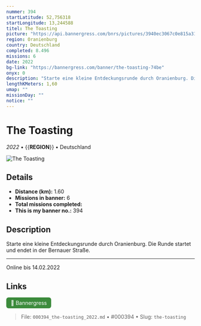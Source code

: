 ```yaml
---
nummer: 394
startLatitude: 52,756318
startLongitude: 13,244588
titel: The Toasting
picture: "https://api.bannergress.com/bnrs/pictures/3940ec3067c0e815a31b686f4b1ba8e8"
region: Oranienburg
country: Deutschland
completed: 8.496
missions: 6
date: 2022
bg-link: "https://bannergress.com/banner/the-toasting-74be"
onyx: 0
description: "Starte eine kleine Entdeckungsrunde durch Oranienburg. Die Runde startet und endet in der Bernauer Straße.\n\n-----------------------------------\nOnline bis 14.02.2022"
lengthKMeters: 1,60
umap: ""
missionDay: ""
notice: ""
---
```

# The Toasting

*2022* • {{__REGION__}} • Deutschland

![The Toasting](https://api.bannergress.com/bnrs/pictures/3940ec3067c0e815a31b686f4b1ba8e8)



## Details
- **Distance (km):** 1.60
- **Missions in banner:** 6
- **Total missions completed:** 
- **This is my banner no.:** 394



## Description
Starte eine kleine Entdeckungsrunde durch Oranienburg. Die Runde startet und endet in der Bernauer Straße.

-----------------------------------
Online bis 14.02.2022



## Links
<a href="https://bannergress.com/banner/the-toasting-74be" target="_blank" style="display:inline-block;margin-right:8px;padding:6px 12px;background:#3c8b3c;color:#fff;text-decoration:none;border-radius:6px;">🔗 Bannergress</a>



> File: `000394_the-toasting_2022.md` • #000394 • Slug: `the-toasting`
